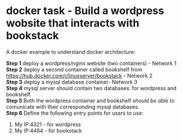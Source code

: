 # docker task - Build a wordpress wobsite that interacts with bookstack

A docker example to understand docker architecture:

**Step 1** deploy a wordpress/nginx website (two containers)  - Network 1<br>
**Step 2** deploy a second container called bookshelf from https://hub.docker.com/r/linuxserver/bookstack - Network 2<br>
**Step 3** deploy a mysql database container- Network 3<br>
**Step 4** mysql server should contain two databases: for wordpress and bookshelf.<br>
**Step 5** Both the wordpress container and bookshelf *_should be able to_* comunicate with their corresponding mysql databases.<br>
**Step 6** Define the following entry points for users to use:<br>
1. My IP:4321 - for wordpress<br>
2. My IP:4464 - for bookstack<br>
